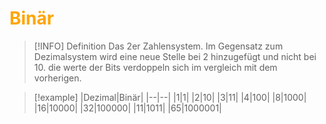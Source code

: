 # <font color = "orange">Binär</font>
>[!INFO] Definition
>Das 2er Zahlensystem. 
>Im Gegensatz zum Dezimalsystem wird eine neue Stelle bei 2 hinzugefügt und nicht bei 10.
>die werte der Bits verdoppeln sich im vergleich mit dem vorherigen.

>[!example]
>|Dezimal|Binär|
>|--|--|
>|1|1|
>|2|10|
>|3|11|
>|4|100|
>|8|1000|
>|16|10000|
>|32|100000|
>|11|1011|
>|65|1000001|



